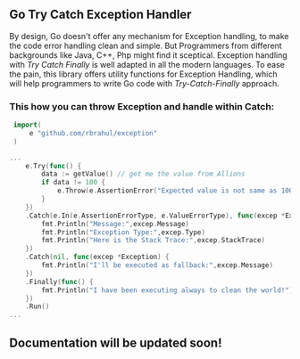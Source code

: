 ## Go Try Catch Exception Handler
By design, Go doesn't offer any mechanism for Exception handling, to make the code error handling clean and simple. But Programmers from different backgrounds like Java, C++, Php might find it sceptical. Exception handling with *Try Catch Finally* is well adapted in all the modern languages. To ease the pain, this library offers utility functions for Exception Handling, which will help programmers to write Go code with *Try-Catch-Finally* approach.

### This how you can throw Exception and handle within Catch:

```go
 import(
     e "github.com/rbrahul/exception"
 )

...
    e.Try(func() {
        data := getValue() // get me the value from Allions
        if data != 100 {
		    e.Throw(e.AssertionError("Expected value is not same as 100"))
        }
	})
    .Catch(e.In(e.AssertionErrorType, e.ValueErrorType), func(excep *Exception) {
        fmt.Println("Message:",excep.Message)
        fmt.Println("Exception Type:",excep.Type)
        fmt.Println("Here is the Stack Trace:",excep.StackTrace)
    })
    .Catch(nil, func(excep *Exception) {
        fmt.Println("I'll be executed as fallback:",excep.Message)
    })
    .Finally(func() {
		fmt.Println("I have been executing always to clean the world!")
	})
    .Run()
...
```

## Documentation will be updated soon!

